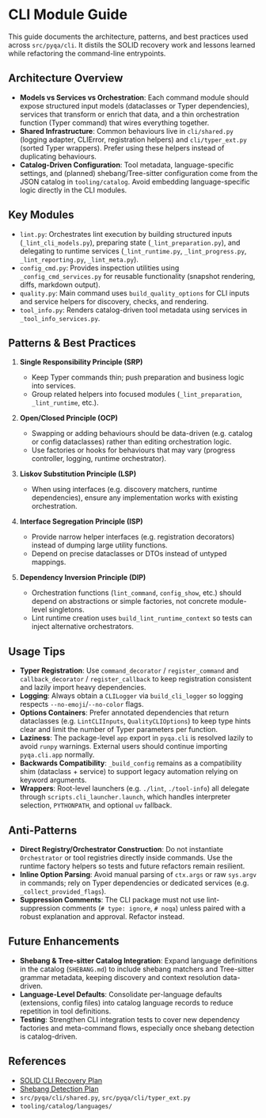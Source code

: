 # CLI Module Guide

This guide documents the architecture, patterns, and best practices used across
`src/pyqa/cli`. It distils the SOLID recovery work and lessons learned while
refactoring the command-line entrypoints.

## Architecture Overview
- **Models vs Services vs Orchestration**: Each command module should expose
  structured input models (dataclasses or Typer dependencies), services that
  transform or enrich that data, and a thin orchestration function (Typer
  command) that wires everything together.
- **Shared Infrastructure**: Common behaviours live in `cli/shared.py`
  (logging adapter, CLIError, registration helpers) and `cli/typer_ext.py`
  (sorted Typer wrappers). Prefer using these helpers instead of duplicating
  behaviours.
- **Catalog-Driven Configuration**: Tool metadata, language-specific settings,
  and (planned) shebang/Tree-sitter configuration come from the JSON catalog in
  `tooling/catalog`. Avoid embedding language-specific logic directly in the CLI
  modules.

## Key Modules
- `lint.py`: Orchestrates lint execution by building structured inputs (`_lint_cli_models.py`), preparing state (`_lint_preparation.py`), and delegating to
  runtime services (`_lint_runtime.py`, `_lint_progress.py`, `_lint_reporting.py`, `_lint_meta.py`).
- `config_cmd.py`: Provides inspection utilities using `_config_cmd_services.py`
  for reusable functionality (snapshot rendering, diffs, markdown output).
- `quality.py`: Main command uses `build_quality_options` for CLI inputs and
  service helpers for discovery, checks, and rendering.
- `tool_info.py`: Renders catalog-driven tool metadata using services in
  `_tool_info_services.py`.

## Patterns & Best Practices
1. **Single Responsibility Principle (SRP)**
   - Keep Typer commands thin; push preparation and business logic into services.
   - Group related helpers into focused modules (`_lint_preparation`, `_lint_runtime`, etc.).

2. **Open/Closed Principle (OCP)**
   - Swapping or adding behaviours should be data-driven (e.g. catalog or config dataclasses) rather than editing orchestration logic.
   - Use factories or hooks for behaviours that may vary (progress controller, logging, runtime orchestrator).

3. **Liskov Substitution Principle (LSP)**
   - When using interfaces (e.g. discovery matchers, runtime dependencies), ensure any implementation works with existing orchestration.

4. **Interface Segregation Principle (ISP)**
   - Provide narrow helper interfaces (e.g. registration decorators) instead of dumping large utility functions.
   - Depend on precise dataclasses or DTOs instead of untyped mappings.

5. **Dependency Inversion Principle (DIP)**
   - Orchestration functions (`lint_command`, `config_show`, etc.) should depend on abstractions or simple factories, not concrete module-level singletons.
   - Lint runtime creation uses `build_lint_runtime_context` so tests can inject alternative orchestrators.

## Usage Tips
- **Typer Registration**: Use `command_decorator` / `register_command` and
  `callback_decorator` / `register_callback` to keep registration consistent and lazily import heavy dependencies.
- **Logging**: Always obtain a `CLILogger` via `build_cli_logger` so logging respects `--no-emoji`/`--no-color` flags.
- **Options Containers**: Prefer annotated dependencies that return dataclasses
  (e.g. `LintCLIInputs`, `QualityCLIOptions`) to keep type hints clear and limit the number of Typer parameters per function.
- **Laziness**: The package-level `app` export in `pyqa.cli` is resolved lazily to avoid `runpy` warnings. External users should continue importing `pyqa.cli.app` normally.
- **Backwards Compatibility**: `_build_config` remains as a compatibility shim (dataclass + service) to support legacy automation relying on keyword arguments.
- **Wrappers**: Root-level launchers (e.g. `./lint`, `./tool-info`) all delegate through `scripts.cli_launcher.launch`, which handles interpreter selection, `PYTHONPATH`, and optional `uv` fallback.

## Anti-Patterns
- **Direct Registry/Orchestrator Construction**: Do not instantiate `Orchestrator`
  or tool registries directly inside commands. Use the runtime factory helpers so tests and future refactors remain resilient.
- **Inline Option Parsing**: Avoid manual parsing of `ctx.args` or raw `sys.argv`
  in commands; rely on Typer dependencies or dedicated services (e.g. `_collect_provided_flags`).
- **Suppression Comments**: The CLI package must not use lint-suppression comments (`# type: ignore`, `# noqa`) unless paired with a robust explanation and approval. Refactor instead.

## Future Enhancements
- **Shebang & Tree-sitter Catalog Integration**: Expand language definitions in
  the catalog (`SHEBANG.md`) to include shebang matchers and Tree-sitter grammar metadata, keeping discovery and context resolution data-driven.
- **Language-Level Defaults**: Consolidate per-language defaults (extensions,
  config files) into catalog language records to reduce repetition in tool definitions.
- **Testing**: Strengthen CLI integration tests to cover new dependency factories and meta-command flows, especially once shebang detection is catalog-driven.

## References
- [SOLID CLI Recovery Plan](../SOLID_CLI.md)
- [Shebang Detection Plan](../SHEBANG.md)
- `src/pyqa/cli/shared.py`, `src/pyqa/cli/typer_ext.py`
- `tooling/catalog/languages/`
